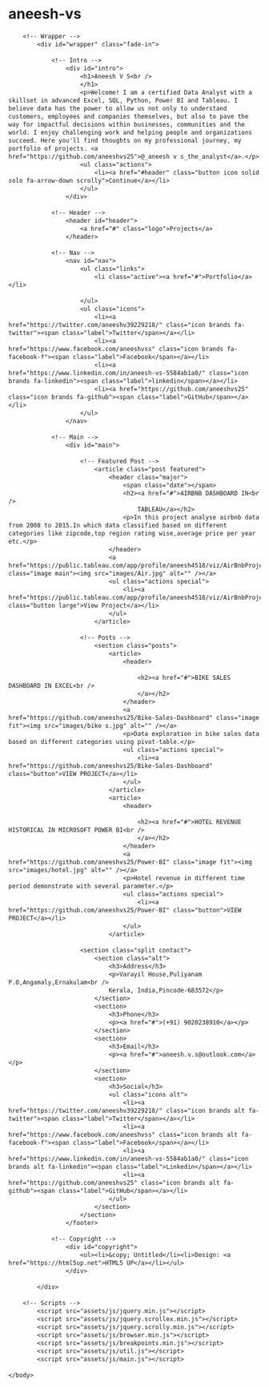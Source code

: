 # aneesh-vs
<!DOCTYPE HTML>
<!--
	Massively by HTML5 UP
	html5up.net | @ajlkn
	Free for personal and commercial use under the CCA 3.0 license (html5up.net/license)
-->
<html>
	<head>
		<title>Massively by HTML5 UP</title>
		<meta charset="utf-8" />
		<meta name="viewport" content="width=device-width, initial-scale=1, user-scalable=no" />
		<link rel="stylesheet" href="assets/css/main.css" />
		<noscript><link rel="stylesheet" href="assets/css/noscript.css" /></noscript>
	</head>
	<body class="is-preload">

		<!-- Wrapper -->
			<div id="wrapper" class="fade-in">

				<!-- Intro -->
					<div id="intro">
						<h1>Aneesh V S<br />
						</h1>
						<p>Welcome! I am a certified Data Analyst with a skillset in advanced Excel, SQL, Python, Power BI and Tableau. I believe data has the power to allow us not only to understand customers, employees and companies themselves, but also to pave the way for impactful decisions within businesses, communities and the world. I enjoy challenging work and helping people and organizations succeed. Here you'll find thoughts on my professional journey, my portfolio of projects. <a href="https://github.com/aneeshvs25">@_aneesh v s_the_analyst</a>.</p>
						<ul class="actions">
							<li><a href="#header" class="button icon solid solo fa-arrow-down scrolly">Continue</a></li>
						</ul>
					</div>

				<!-- Header -->
					<header id="header">
						<a href="#" class="logo">Projects</a>
					</header>

				<!-- Nav -->
					<nav id="nav">
						<ul class="links">
							<li class="active"><a href="#">Portfolio</a></li>
		
						</ul>
						<ul class="icons">
							<li><a href="https://twitter.com/aneeshv39229218/" class="icon brands fa-twitter"><span class="label">Twitter</span></a></li>
							<li><a href="https://www.facebook.com/aneeshvss" class="icon brands fa-facebook-f"><span class="label">Facebook</span></a></li>
							<li><a href="https://www.linkedin.com/in/aneesh-vs-5584ab1a0/" class="icon brands fa-linkedin"><span class="label">linkedin</span></a></li>
							<li><a href="https://github.com/aneeshvs25" class="icon brands fa-github"><span class="label">GitHub</span></a></li>
						</ul>
					</nav>

				<!-- Main -->
					<div id="main">

						<!-- Featured Post -->
							<article class="post featured">
								<header class="major">
									<span class="date"></span>
									<h2><a href="#">AIRBNB DASHBOARD IN<br />
                                        TABLEAU</a></h2>
									<p>In this project analyse airbnb data from 2008 to 2015.In which data classified based on different categories like zipcode,top region rating wise,average price per year etc.</p>
								</header>
								<a href="https://public.tableau.com/app/profile/aneesh4518/viz/AirBnbProject_16669831279790/Dashboard1" class="image main"><img src="images/Air.jpg" alt="" /></a>
								<ul class="actions special">
									<li><a href="https://public.tableau.com/app/profile/aneesh4518/viz/AirBnbProject_16669831279790/Dashboard1" class="button large">View Project</a></li>
								</ul>
							</article>

						<!-- Posts -->
							<section class="posts">
								<article>
									<header>
										
										<h2><a href="#">BIKE SALES DASHBOARD IN EXCEL<br />
										</a></h2>
									</header>
									<a href="https://github.com/aneeshvs25/Bike-Sales-Dashboard" class="image fit"><img src="images/bike s.jpg" alt="" /></a>
									<p>Data exploration in bike sales data based on different categories using pivot-table.</p>
									<ul class="actions special">
										<li><a href="https://github.com/aneeshvs25/Bike-Sales-Dashboard" class="button">VIEW PROJECT</a></li>
									</ul>
								</article>
								<article>
									<header>
										
										<h2><a href="#">HOTEL REVENUE HISTORICAL IN MICROSOFT POWER BI<br />
										</a></h2>
									</header>
									<a href="https://github.com/aneeshvs25/Power-BI" class="image fit"><img src="images/hotel.jpg" alt="" /></a>
									<p>Hotel revenue in different time period demonstrate with several parameter.</p>
									<ul class="actions special">
										<li><a href="https://github.com/aneeshvs25/Power-BI" class="button">VIEW PROJECT</a></li>
									</ul>
								</article>

						<section class="split contact">
							<section class="alt">
								<h3>Address</h3>
								<p>Varayil House,Puliyanam P.O,Angamaly,Ernakulam<br />
								Kerala, India,Pincode-683572</p>
							</section>
							<section>
								<h3>Phone</h3>
								<p><a href="#">(+91) 9020238910</a></p>
							</section>
							<section>
								<h3>Email</h3>
								<p><a href="#">aneesh.v.s@outlook.com</a></p>
							</section>
							<section>
								<h3>Social</h3>
								<ul class="icons alt">
									<li><a href="https://twitter.com/aneeshv39229218/" class="icon brands alt fa-twitter"><span class="label">Twitter</span></a></li>
									<li><a href="https://www.facebook.com/aneeshvss" class="icon brands alt fa-facebook-f"><span class="label">Facebook</span></a></li>
									<li><a href="https://www.linkedin.com/in/aneesh-vs-5584ab1a0/" class="icon brands alt fa-linkedin"><span class="label">Linkedin</span></a></li>
									<li><a href="https://github.com/aneeshvs25" class="icon brands alt fa-github"><span class="label">GitHub</span></a></li>
								</ul>
							</section>
						</section>
					</footer>

				<!-- Copyright -->
					<div id="copyright">
						<ul><li>&copy; Untitled</li><li>Design: <a href="https://html5up.net">HTML5 UP</a></li></ul>
					</div>

			</div>

		<!-- Scripts -->
			<script src="assets/js/jquery.min.js"></script>
			<script src="assets/js/jquery.scrollex.min.js"></script>
			<script src="assets/js/jquery.scrolly.min.js"></script>
			<script src="assets/js/browser.min.js"></script>
			<script src="assets/js/breakpoints.min.js"></script>
			<script src="assets/js/util.js"></script>
			<script src="assets/js/main.js"></script>

	</body>
</html>
